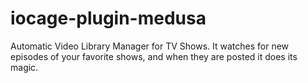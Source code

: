 # iocage-plugin-medusa

Automatic Video Library Manager for TV Shows. It watches for new episodes of your favorite shows, and when they are posted it does its magic.